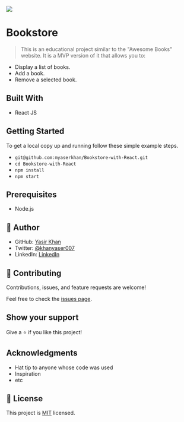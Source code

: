 ![](https://img.shields.io/badge/Microverse-blueviolet)

# Bookstore

> This is an educational project similar to the "Awesome Books" website. It is a MVP version of it that allows you to:
  - Display a list of books.
  - Add a book.
  - Remove a selected book.

## Built With

- React JS

## Getting Started

To get a local copy up and running follow these simple example steps.

- `git@github.com:myaserkhan/Bookstore-with-React.git`
- `cd Bookstore-with-React`
- `npm install`
- `npm start`

## Prerequisites

- Node.js

## 👤 Author

- GitHub: [Yasir Khan](https://github.com/githubhandle)
- Twitter: [@khanyaser007](https://twitter.com/twitterhandle)
- LinkedIn: [LinkedIn](https://linkedin.com/in/linkedinhandle)

## 🤝 Contributing

Contributions, issues, and feature requests are welcome!

Feel free to check the [issues page](../../issues/).

## Show your support

Give a ⭐️ if you like this project!

## Acknowledgments

- Hat tip to anyone whose code was used
- Inspiration
- etc

## 📝 License

This project is [MIT](./LICENSE) licensed.
